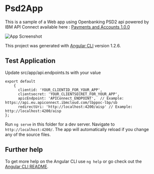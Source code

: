 # Psd2App

This is a sample of a Web app using Openbanking PSD2 api powered by IBM API Connect available here : [
Payments and Accounts 1.0.0 ](https://open-banking-sandbox.developer.eu.apiconnect.ibmcloud.com/node/378) 


![App Screenshot](./src/assets/demoaisp.gif)

This project was generated with [Angular CLI](https://github.com/angular/angular-cli) version 1.2.6.

## Test Application

Update src/app/api.endpoints.ts with your value

```
export default 
    {
      clientid: 'YOUR_CLIENTID_FOR_YOUR_APP',
      clientsecret: 'YOUR_CLIENTSECRET_FOR_YOUR_APP',
      apicEndpoint: 'APIConnect_ENDPOINT',  // Example: https://api.eu.apiconnect.ibmcloud.com/lbppoc-lbp/sb
      redirectUri: 'http://localhost:4200/aisp' // Example: http://localhost:4200/aisp
};
```

Run `ng serve` in this folder for a dev server. Navigate to `http://localhost:4200/`. The app will automatically reload if you change any of the source files.

## Further help

To get more help on the Angular CLI use `ng help` or go check out the [Angular CLI README](https://github.com/angular/angular-cli/blob/master/README.md).
